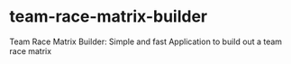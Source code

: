 # team-race-matrix-builder
Team Race Matrix Builder: Simple and fast Application to build out a team race matrix
